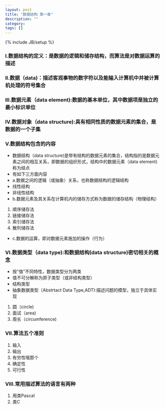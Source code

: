 ```yaml
---
layout: post
title: "数据结构 第一章"
description: ""
category: 
tags: []
---
```

{% include JB/setup %}
### I.数据结构的定义：是数据的逻辑和储存结构，而算法是对数据运算的描述


### II.数据（data)：描述客观事物的数字符以及能输入计算机中并被计算机处理的符号集合


### III.数据元素（data element):数据的基本单位，其中数据项是独立的最小标识单位

### IV.数据对象（data structure):具有相同性质的数据元素的集合，是数据的一个子集

### V.数据结构包含的内容 

- 数据结构（data structure)是带有结构的数据元素的集合，结构指的是数据元素之间的相互关系，即数据的组织形式，结构中的数据元素（data element)称为结点
- 有如下三方面内容
- a.数据之间的逻辑（或抽象）关系，也称数据结构的逻辑结构
- 线性结构
- 非线性结构
- b.数据元素及其关系在计算机内的储存方式称为数据的储存结构（物理结构）
1. 顺序储存法
2. 链接储存法
3. 索引储存法
4. 散列储存法
- c.数据的运算，即对数据元素施加的操作（行为）

### VI.数据类型（data type):和数据结构(data structure)密切相关的概念

- 按“值”不同特性，数据类型分为两类
- 值不可分解称为原子类型（或非结构类型）
- 结构类型
- 抽象数据类型（Abstrtact Data Type,ADT):描述问题的模型，独立于具体实现
1. 圆（circle)
2. 面试（area)
3. 周长（circumference)

### VII.算法五个准则

1. 输入
2. 输出
3. 有穷性哦那个
4. 确定性
5. 可行性

### VIII.常用描述算法的语言有两种

1. 用类Pascal 
2. 类C




